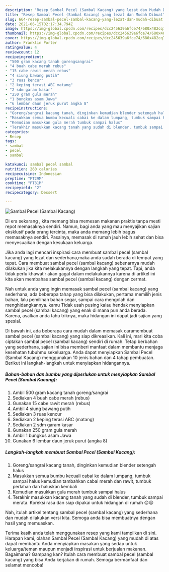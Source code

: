```yaml
---
description: "Resep Sambal Pecel (Sambal Kacang) yang lezat dan Mudah Dibuat"
title: "Resep Sambal Pecel (Sambal Kacang) yang lezat dan Mudah Dibuat"
slug: 664-resep-sambal-pecel-sambal-kacang-yang-lezat-dan-mudah-dibuat
date: 2021-06-15T02:17:34.794Z
image: https://img-global.cpcdn.com/recipes/dcc245639a6fce74/680x482cq70/sambal-pecel-sambal-kacang-foto-resep-utama.jpg
thumbnail: https://img-global.cpcdn.com/recipes/dcc245639a6fce74/680x482cq70/sambal-pecel-sambal-kacang-foto-resep-utama.jpg
cover: https://img-global.cpcdn.com/recipes/dcc245639a6fce74/680x482cq70/sambal-pecel-sambal-kacang-foto-resep-utama.jpg
author: Franklin Porter
ratingvalue: 4
reviewcount: 12
recipeingredient:
- "500 gram kacang tanah gorengsangrai"
- "4 buah cabe merah rebus"
- "15 cabe rawit merah rebus"
- "4 siung bawang putih"
- "3 ruas kencur"
- "2 keping terasi ABC matang"
- "2 sdm garam kasar"
- "250 gram gula merah"
- "1 bungkus asam Jawa"
- "6 lembar daun jeruk purut angka 8"
recipeinstructions:
- "Goreng/sangrai kacang tanah, dinginkan kemudian blender setengah halus"
- "Masukkan semua bumbu kecuali cabai ke dalam lumpang, tumbuk sampai halus kemudian tambahkan cabai merah dan rawit, tumbuk perlahan dan haluskan kembali"
- "Kemudian masukkan gula merah tumbuk sampai halus"
- "Terakhir masukkan kacang tanah yang sudah di blender, tumbuk sampai merata. Koreksi rasa dan siap dipakai untuk hidangan di rumah 😍😍"
categories:
- Resep
tags:
- sambal
- pecel
- sambal

katakunci: sambal pecel sambal 
nutrition: 260 calories
recipecuisine: Indonesian
preptime: "PT29M"
cooktime: "PT31M"
recipeyield: "2"
recipecategory: Dessert

---
```



![Sambal Pecel (Sambal Kacang)](https://img-global.cpcdn.com/recipes/dcc245639a6fce74/680x482cq70/sambal-pecel-sambal-kacang-foto-resep-utama.jpg)

Di era  sekarang , kita memang bisa memesan makanan praktis tanpa mesti repot memasaknya sendiri. Namun, bagi anda yang mau menyajikan sajian eksklusif pada orang tercinta, maka anda memang lebih bagus memasaknya sendiri. Pasalnya, memasak di rumah jauh lebih sehat dan bisa menyesuaikan dengan kesukaan keluarga.

Jika anda lagi mencari inspirasi cara membuat sambal pecel (sambal kacang) yang lezat dan sederhana,maka anda sudah berada di tempat yang tepat. Cara membuat sambal pecel (sambal kacang)  sebenarnya mudah dilakukan jika kita melakukannya dengan langkah yang tepat. Tapi, anda tidak perlu khawatir akan gagal dalam melakukannya 
karena di artikel ini kita akan membahas sambal pecel (sambal kacang) dengan cermat.  



Nah untuk anda yang ingin memasak sambal pecel (sambal kacang) yang sederhana, ada beberapa tahap yang bisa dilakukan, pertama memilih jenis bahan, lalu pemilihan bahan segar, sampai cara mengolah dan menghidangkannya. kamu Tidak usah pusing kalau hendak menyiapkan sambal pecel (sambal kacang) yang enak di mana pun anda berada. Karena, asalkan anda  tahu triknya, maka hidangan ini dapat jadi sajian yang spesial.

Di bawah ini, ada beberapa cara mudah dalam memasak caramembuat sambal pecel (sambal kacang) yang siap dikreasikan. Kali ini, mari kita coba ciptakan sambal pecel (sambal kacang) sendiri di rumah. Tetap berbahan yang sederhana, sajian ini bisa memberi manfaat dalam membantu menjaga kesehatan tubuhmu sekeluarga. Anda dapat menyiapkan Sambal Pecel (Sambal Kacang) menggunakan 10 jenis bahan dan 4 tahap pembuatan. Berikut ini langkah-langkah untuk menyiapkan hidangannya.

<!--inarticleads1-->

##### Bahan-bahan dan bumbu yang diperlukan untuk menyiapkan Sambal Pecel (Sambal Kacang):

1. Ambil 500 gram kacang tanah goreng/sangrai
1. Sediakan 4 buah cabe merah (rebus)
1. Gunakan 15 cabe rawit merah (rebus)
1. Ambil 4 siung bawang putih
1. Sediakan 3 ruas kencur
1. Sediakan 2 keping terasi ABC (matang)
1. Sediakan 2 sdm garam kasar
1. Gunakan 250 gram gula merah
1. Ambil 1 bungkus asam Jawa
1. Gunakan 6 lembar daun jeruk purut (angka 8)




<!--inarticleads2-->

##### Langkah-langkah membuat Sambal Pecel (Sambal Kacang):

1. Goreng/sangrai kacang tanah, dinginkan kemudian blender setengah halus
1. Masukkan semua bumbu kecuali cabai ke dalam lumpang, tumbuk sampai halus kemudian tambahkan cabai merah dan rawit, tumbuk perlahan dan haluskan kembali
1. Kemudian masukkan gula merah tumbuk sampai halus
1. Terakhir masukkan kacang tanah yang sudah di blender, tumbuk sampai merata. Koreksi rasa dan siap dipakai untuk hidangan di rumah 😍😍




Nah, itulah artikel tentang  sambal pecel (sambal kacang)  yang sederhana dan mudah dilakukan versi kita. Semoga anda bisa membuatnya dengan hasil yang memuaskan. 

Terima kasih anda telah menggunakan resep yang kami tampilkan di sini. Harapan kami, olahan  Sambal Pecel (Sambal Kacang) yang mudah di atas dapat membantu Anda menyiapkan masakan yang sedap untuk keluarga/teman maupun menjadi inspirasi untuk berjualan makanan. Bagaimana? Gampang kan? Itulah cara membuat sambal pecel (sambal kacang) yang bisa Anda kerjakan di rumah. Semoga bermanfaat dan selamat mencoba!

